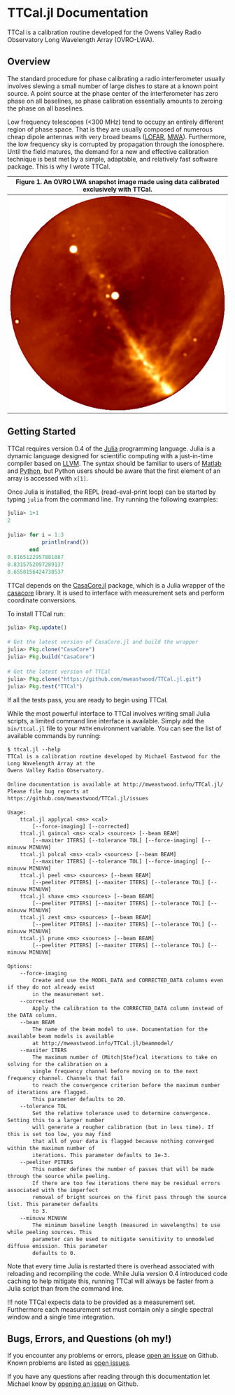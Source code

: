 # TTCal.jl Documentation

TTCal is a calibration routine developed for the Owens Valley Radio Observatory Long Wavelength
Array (OVRO-LWA).

## Overview

The standard procedure for phase calibrating a radio interferometer usually involves slewing a small
number of large dishes to stare at a known point source. A point source at the phase center of the
interferometer has zero phase on all baselines, so phase calibration essentially amounts to zeroing
the phase on all baselines.

Low frequency telescopes (<300 MHz) tend to occupy an entirely different region of phase space. That
is they are usually composed of numerous cheap dipole antennas with very broad beams
([LOFAR](http://www.lofar.org/), [MWA](http://www.mwatelescope.org/)). Furthermore, the low
frequency sky is corrupted by propagation through the ionosphere. Until the field matures, the
demand for a new and effective calibration technique is best met by a simple, adaptable, and
relatively fast software package.  This is why I wrote TTCal.

| Figure 1. An OVRO LWA snapshot image made using data calibrated exclusively with TTCal. |
|-----------------------------------------------------------------------------------------|
| ![Example image from the OVRO LWA](img/ovro-lwa-example-image.png)                      |

## Getting Started

TTCal requires version 0.4 of the [Julia](https://julialang.org/) programming language. Julia is a
dynamic language designed for scientific computing with a just-in-time compiler based on
[LLVM](http://llvm.org/). The syntax should be familiar to users of
[Matlab](https://www.mathworks.com/products/matlab/) and [Python](https://www.python.org/), but
Python users should be aware that the first element of an array is accessed with `x[1]`.

Once Julia is installed, the REPL (read-eval-print loop) can be started by typing `julia` from the
command line. Try running the following examples:
```julia
julia> 1+1
2

julia> for i = 1:3
           println(rand())
       end
0.8165122957881887
0.8315752097289137
0.6558156424738537
```

TTCal depends on the [CasaCore.jl](https://github.com/mweastwood/CasaCore.jl) package, which is a
Julia wrapper of the [casacore](http://casacore.github.io/casacore/) library. It is used to
interface with measurement sets and perform coordinate conversions.

To install TTCal run:
``` julia
julia> Pkg.update()

# Get the latest version of CasaCore.jl and build the wrapper
julia> Pkg.clone("CasaCore")
julia> Pkg.build("CasaCore")

# Get the latest version of TTCal
julia> Pkg.clone("https://github.com/mweastwood/TTCal.jl.git")
julia> Pkg.test("TTCal")
```
If all the tests pass, you are ready to begin using TTCal.

While the most powerful interface to TTCal involves writing small Julia scripts, a limited command
line interface is available.  Simply add the `bin/ttcal.jl` file to your `PATH` environment
variable.  You can see the list of available commands by running:
```
$ ttcal.jl --help
TTCal is a calibration routine developed by Michael Eastwood for the Long Wavelength Array at the
Owens Valley Radio Observatory.

Online documentation is available at http://mweastwood.info/TTCal.jl/
Please file bug reports at https://github.com/mweastwood/TTCal.jl/issues

Usage:
    ttcal.jl applycal <ms> <cal>
        [--force-imaging] [--corrected]
    ttcal.jl gaincal <ms> <cal> <sources> [--beam BEAM]
        [--maxiter ITERS] [--tolerance TOL] [--force-imaging] [--minuvw MINUVW]
    ttcal.jl polcal <ms> <cal> <sources> [--beam BEAM]
        [--maxiter ITERS] [--tolerance TOL] [--force-imaging] [--minuvw MINUVW]
    ttcal.jl peel <ms> <sources> [--beam BEAM]
        [--peeliter PITERS] [--maxiter ITERS] [--tolerance TOL] [--minuvw MINUVW]
    ttcal.jl shave <ms> <sources> [--beam BEAM]
        [--peeliter PITERS] [--maxiter ITERS] [--tolerance TOL] [--minuvw MINUVW]
    ttcal.jl zest <ms> <sources> [--beam BEAM]
        [--peeliter PITERS] [--maxiter ITERS] [--tolerance TOL] [--minuvw MINUVW]
    ttcal.jl prune <ms> <sources> [--beam BEAM]
        [--peeliter PITERS] [--maxiter ITERS] [--tolerance TOL] [--minuvw MINUVW]

Options:
    --force-imaging
        Create and use the MODEL_DATA and CORRECTED_DATA columns even if they do not already exist
        in the measurement set.
    --corrected
        Apply the calibration to the CORRECTED_DATA column instead of the DATA column.
    --beam BEAM
        The name of the beam model to use. Documentation for the available beam models is available
        at http://mweastwood.info/TTCal.jl/beammodel/
    --maxiter ITERS
        The maximum number of (Mitch|Stef)cal iterations to take on solving for the calibration on a
        single frequency channel before moving on to the next frequency channel. Channels that fail
        to reach the convergence criterion before the maximum number of iterations are flagged.
        This parameter defaults to 20.
    --tolerance TOL
        Set the relative tolerance used to determine convergence. Setting this to a larger number
        will generate a rougher calibration (but in less time). If this is set too low, you may find
        that all of your data is flagged because nothing converged within the maximum number of
        iterations. This parameter defaults to 1e-3.
    --peeliter PITERS
        This number defines the number of passes that will be made through the source while peeling.
        If there are too few iterations there may be residual errors associated with the imperfect
        removal of bright sources on the first pass through the source list. This parameter defaults
        to 3.
    --minuvw MINUVW
        The minimum baseline length (measured in wavelengths) to use while peeling sources. This
        parameter can be used to mitigate sensitivity to unmodeled diffuse emission. This parameter
        defaults to 0.
```

Note that every time Julia is restarted there is overhead associated with reloading and recompiling
the code. While Julia version 0.4 introduced code caching to help mitigate this, running TTCal will
always be faster from a Julia script than from the command line.

!!! note
    TTCal expects data to be provided as a measurement set. Furthermore each measurement set must
    contain only a single spectral window and a single time integration.

## Bugs, Errors, and Questions (oh my!)

If you encounter any problems or errors, please [open an
issue](https://github.com/mweastwood/TTCal.jl/issues/new) on Github. Known problems are listed as
[open issues](https://github.com/mweastwood/TTCal.jl/issues).

If you have any questions after reading through this documentation let Michael know by [opening an
issue](https://github.com/mweastwood/TTCal.jl/issues/new) on Github.

